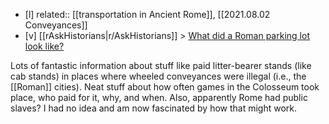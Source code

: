 - [l] related:: [[transportation in Ancient Rome]], [[2021.08.02 Conveyances]]
- [v] [[rAskHistorians|r/AskHistorians]]  > [What did a Roman parking lot look like?](https://www.reddit.com/r/AskHistorians/comments/kot3nn/what_did_a_roman_parking_lot_look_like/)

Lots of fantastic information about stuff like paid litter-bearer stands (like cab stands) in places where wheeled conveyances were illegal (i.e., the [[Roman]] cities). Neat stuff about how often games in the Colosseum took place, who paid for it, why, and when. Also, apparently Rome had public slaves? I had no idea and am now fascinated by how that might work.
